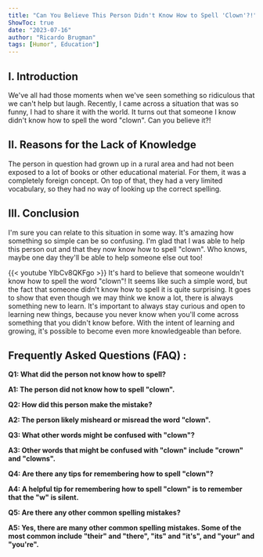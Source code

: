 ```yaml
---
title: "Can You Believe This Person Didn't Know How to Spell 'Clown'?!"
ShowToc: true 
date: "2023-07-16"
author: "Ricardo Brugman" 
tags: [Humor", Education"]
---
```

## I. Introduction

We've all had those moments when we've seen something so ridiculous that we can't help but laugh. Recently, I came across a situation that was so funny, I had to share it with the world. It turns out that someone I know didn't know how to spell the word "clown". Can you believe it?!

## II. Reasons for the Lack of Knowledge

The person in question had grown up in a rural area and had not been exposed to a lot of books or other educational material. For them, it was a completely foreign concept. On top of that, they had a very limited vocabulary, so they had no way of looking up the correct spelling.

## III. Conclusion

I'm sure you can relate to this situation in some way. It's amazing how something so simple can be so confusing. I'm glad that I was able to help this person out and that they now know how to spell "clown". Who knows, maybe one day they'll be able to help someone else out too!

{{< youtube YlbCv8QKFgo >}} 
It's hard to believe that someone wouldn't know how to spell the word "clown"! It seems like such a simple word, but the fact that someone didn't know how to spell it is quite surprising. It goes to show that even though we may think we know a lot, there is always something new to learn. It's important to always stay curious and open to learning new things, because you never know when you'll come across something that you didn't know before. With the intent of learning and growing, it's possible to become even more knowledgeable than before.

## Frequently Asked Questions (FAQ) :
**Q1: What did the person not know how to spell?**

**A1: The person did not know how to spell "clown".**

**Q2: How did this person make the mistake?**

**A2: The person likely misheard or misread the word "clown".**

**Q3: What other words might be confused with "clown"?**

**A3: Other words that might be confused with "clown" include "crown" and "clowns".**

**Q4: Are there any tips for remembering how to spell "clown"?**

**A4: A helpful tip for remembering how to spell "clown" is to remember that the "w" is silent.**

**Q5: Are there any other common spelling mistakes?**

**A5: Yes, there are many other common spelling mistakes. Some of the most common include "their" and "there", "its" and "it's", and "your" and "you're".**





